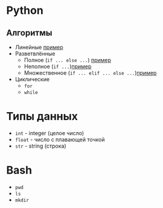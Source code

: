 # Python
## Алгоритмы
* Линейные [пример](https://github.com/1koloz/knowledge-base/blob/8b7e94be7ab643ed61baf463c84d4020287006ac/example.py#L1)
* Разветвлённые
    * Полное (`if ... else ...`) [пример](https://github.com/1koloz/knowledge-base/blob/72021ebf183861fe08f9139efb3c95850dbdbb06/examples.py#L5)
    * Неполное (`if ...`)[пример](https://github.com/1koloz/knowledge-base/blob/72021ebf183861fe08f9139efb3c95850dbdbb06/examples.py#L12)
    * Множественное (`if ... elif ... else ...`)[пример](https://github.com/1koloz/knowledge-base/blob/72021ebf183861fe08f9139efb3c95850dbdbb06/examples.py#L17)
* Циклические 
    * `for`
    * `while`

# Типы данных
* `int` - integer (целое число)
* `float` - число с плавающей точкой
* `str` - string (строка)



# Bash
* `pwd`
* `ls`
* `mkdir`